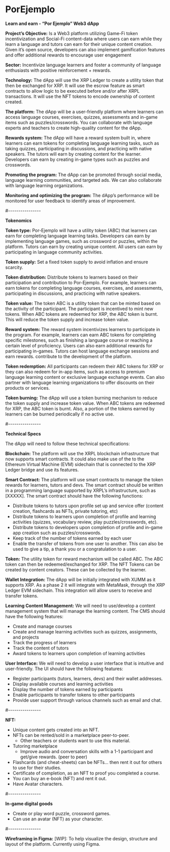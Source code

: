 # PorEjemplo

**Learn and earn - “Por Ejemplo” Web3 dApp**

**Project’s Objective:** Is a Web3 platform utilizing Game-Fi token incentivization and Social-Fi content-data where users can earn while they learn a language and tutors can earn for their unique content creation. Given it’s open source, developers can also implement gamification features and offer additional rewards to encourage user engagement

**Sector:** Incentivize language learners and foster a community of language enthusiasts with positive reinforcement + rewards.

**Technology:** The dApp will use the XRP Ledger to create a utility token that then be exchanged for XRP. It will use the escrow feature as smart contracts to allow logic to be executed before and/or after XRPL transactions. It will use the NFT tokens to encode ownership of content created.

**The platform:** The dApp will be a user-friendly platform where learners can access language courses, exercises, quizzes, assessments and in-game items such as puzzles/crosswords. You can collaborate with language experts and teachers to create high-quality content for the dApp.

**Rewards system:** The dApp will have a reward system built in, where learners can earn tokens for completing language learning tasks, such as taking quizzes, participating in discussions, and practicing with native speakers. The tutors will earn by creating content for the learner. Developers can earn by creating in-game types such as puzzles and crosswords.

**Promoting the program:** The dApp can be promoted through social media, language learning communities, and targeted ads. We can also collaborate with language learning organizations.

**Monitoring and optimizing the program:** The dApp’s performance will be monitored for user feedback to identify areas of improvement. 


#----------------

**Tokenomics**

**Token type:** Por-Ejemplo will have a utility token (ABC) that learners can earn for completing language learning tasks. Developers can earn by implementing language games, such as crossword or puzzles, within the platform. Tutors can earn by creating unique content. All users can earn by participating in language community activities.

**Token supply:** Set a fixed token supply to avoid inflation and ensure scarcity.

**Token distribution:** Distribute tokens to learners based on their participation and contribution to Por-Ejemplo. For example, learners can earn tokens for completing language courses, exercises, and assessments, participating in discussions, and practicing with native speakers.

**Token value:** The token ABC is a utility token that can be minted based on the activity of the participant. The participant is incentived to mint new tokens. When ABC tokens are redeemed for XRP, the ABC token is burnt. This will reduce the token supply and increase token value.

**Reward system:** The reward system incentivizes learners to participate in the program. For example, learners can earn ABC tokens for completing specific milestones, such as finishing a language course or reaching a certain level of proficiency. Users can also earn additional rewards for participating in-games. Tutors can host language exchange sessions and earn rewards. contribute to the development of the platform.

**Token redemption:** All participants can redeem their ABC tokens for XRP or they can also redeem for in-app items, such as access to premium language learning content or exclusive language exchange events. Can also partner with language learning organizations to offer discounts on their products or services.

**Token burning:** The dApp will use a token burning mechanism to reduce the token supply and increase token value. When ABC tokens are redeemed for XRP, the ABC token is burnt. Also, a portion of the tokens earned by learners can be burned periodically if no active use.


#----------------

**Technical Specs**

The dApp will need to follow these technical specifications:

**Blockchain:** The platform will use the XRPL blockchain infrastructure that now supports smart contracts. It could also make use of the to the Ethereum Virtual Machine (EVM) sidechain that is connected to the XRP Ledger bridge and use its features.

**Smart Contract:** The platform will use smart contracts to manage the token rewards for learners, tutors and devs. The smart contract should be written in a programming language supported by XRPL’s infrastructure, such as [XXXXX]. 
The smart contract should have the following functions:
- Distribute tokens to tutors upon profile set up and service offer (content creation, flashcards as NFTs, private tutoring, etc)  
- Distribute tokens to learners upon completion of profile and learning activities (quizzes, vocabulary review, play puzzles/crosswords, etc).
- Distribute tokens to developers  upon completion of profile and in-game app creation such as puzzles/crosswords.
- Keep track of the number of tokens earned by each user
- Enable the transfer of tokens from one user to another. This can also be used to give a tip, a thank you or a congratulation to a user. 

**Token:** The utility token for reward mechanism will be called ABC. The ABC token can then be redeemed/exchanged for XRP. The NFT Tokens can be created by content creators. These can be collected by the learner.  

**Wallet Integration:** The dApp will be initially integrated with XUMM as it supports XRP. As a phase 2 it will integrate with MetaMask, through the XRP Ledger EVM sidechain. This integration will allow users to receive and transfer tokens.

**Learning Content Management:** We will need to use/develop a content management system that will manage the learning content. The CMS should have the following features:
- Create and manage courses
- Create and manage learning activities such as quizzes, assignments, and projects
- Track the progress of learners
- Track the content of tutors
- Award tokens to learners upon completion of learning activities

**User Interface:** We will need to develop a user interface that is intuitive and user-friendly. 
The UI should have the following features:
- Register participants (tutors, learners, devs) and their wallet addresses.
- Display available courses and learning activities
- Display the number of tokens earned by participants
- Enable participants to transfer tokens to other participants
- Provide user support through various channels such as email and chat.


#----------------

**NFT:**

- Unique content gets created into an NFT.
- NFTs can be rented/sold in a marketplace peer-to-peer.
     - Other teachers or students want to use this material. 
- Tutoring marketplace
     - Improve audio and conversation skills with a 1-1 participant and get/give rewards. (peer to peer)
- Flashcards (and cheat-sheets) can be NFTs… then rent it out for others to use for their studies.
- Certificate of completion, as an NFT to proof you completed a course. 
- You can buy an e-book (NFT) and rent it out.
- Have Avatar characters.


#----------------

**In-game digital goods**

- Create or play word puzzle, crossword games.
- Can use an avatar (NFT) as your character.


#----------------

**Wireframing in Figma:** [WIP]:
To help visualize the design, structure and layout of the platform. Currently using Figma. 
